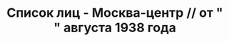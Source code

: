 ---
title: Список лиц - Москва-центр // от " " августа 1938 года
description: РГАСПИ, ф.17, оп.171, дело 417, лист 218
images:
- /disk/pictures/v09/17-171-417-218.jpg
- /disk/pictures/v09/17-171-417-219.jpg
- /disk/pictures/v09/17-171-417-220.jpg
---